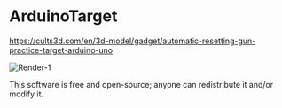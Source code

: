 # ArduinoTarget
https://cults3d.com/en/3d-model/gadget/automatic-resetting-gun-practice-target-arduino-uno

![Render-1](https://github.com/sourceduty/ArduinoTarget/assets/123030236/9d2266fa-fc34-495f-85c2-94550c6a4dd8)

This software is free and open-source; anyone can redistribute it and/or modify it.
